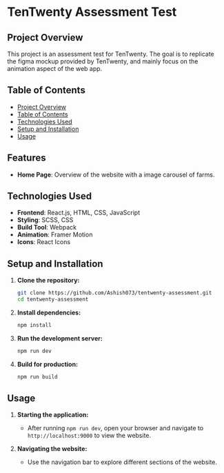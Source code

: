 # TenTwenty Assessment Test

## Project Overview

This project is an assessment test for TenTwenty. The goal is to replicate the figma mockup provided by TenTwenty, and mainly focus on the animation aspect of the web app.

## Table of Contents

- [Project Overview](#project-overview)
- [Table of Contents](#table-of-contents)
- [Technologies Used](#technologies-used)
- [Setup and Installation](#setup-and-installation)
- [Usage](#usage)

## Features

- **Home Page**: Overview of the website with a image carousel of farms.

## Technologies Used

- **Frontend**: React.js, HTML, CSS, JavaScript
- **Styling**: SCSS, CSS
- **Build Tool**: Webpack
- **Animation**: Framer Motion
- **Icons**: React Icons

## Setup and Installation

1. **Clone the repository:**

   ```sh
   git clone https://github.com/Ashish073/tentwenty-assessment.git
   cd tentwenty-assessment
   ```

2. **Install dependencies:**

   ```sh
   npm install
   ```

3. **Run the development server:**

   ```sh
   npm run dev
   ```

4. **Build for production:**
   ```sh
   npm run build
   ```

## Usage

1. **Starting the application:**

   - After running `npm run dev`, open your browser and navigate to `http://localhost:9000` to view the website.

2. **Navigating the website:**

   - Use the navigation bar to explore different sections of the website.
